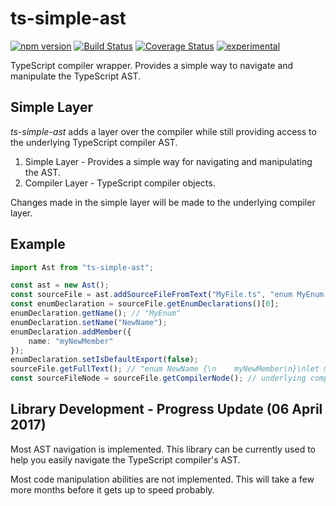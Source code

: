 ﻿ts-simple-ast
=============

[![npm version](https://badge.fury.io/js/ts-simple-ast.svg)](https://badge.fury.io/js/ts-simple-ast)
[![Build Status](https://travis-ci.org/dsherret/ts-simple-ast.svg)](https://travis-ci.org/dsherret/ts-simple-ast)
[![Coverage Status](https://coveralls.io/repos/dsherret/ts-simple-ast/badge.svg?branch=master&service=github)](https://coveralls.io/github/dsherret/ts-simple-ast?branch=master)
[![experimental](http://badges.github.io/stability-badges/dist/experimental.svg)](http://github.com/badges/stability-badges)

TypeScript compiler wrapper. Provides a simple way to navigate and manipulate the TypeScript AST.

## Simple Layer

*ts-simple-ast* adds a layer over the compiler while still providing access to the underlying TypeScript compiler AST.

1. Simple Layer - Provides a simple way for navigating and manipulating the AST.
2. Compiler Layer - TypeScript compiler objects.

Changes made in the simple layer will be made to the underlying compiler layer.


## Example

```typescript
import Ast from "ts-simple-ast";

const ast = new Ast();
const sourceFile = ast.addSourceFileFromText("MyFile.ts", "enum MyEnum {}\nlet myEnum: MyEnum;\nexport default MyEnum;");
const enumDeclaration = sourceFile.getEnumDeclarations()[0];
enumDeclaration.getName(); // "MyEnum"
enumDeclaration.setName("NewName");
enumDeclaration.addMember({
    name: "myNewMember"
});
enumDeclaration.setIsDefaultExport(false);
sourceFile.getFullText(); // "enum NewName {\n    myNewMember\n}\nlet myEnum: NewName;"
const sourceFileNode = sourceFile.getCompilerNode(); // underlying compiler node from the typescript AST
```

## Library Development - Progress Update (06 April 2017)

Most AST navigation is implemented. This library can be currently used to help you easily navigate the TypeScript compiler's AST.

Most code manipulation abilities are not implemented. This will take a few more months before it gets up to speed probably.
